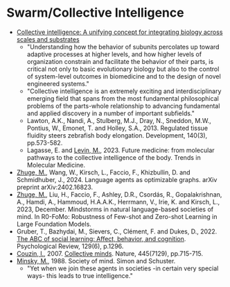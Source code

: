 # Swarm/Collective Intelligence

* [Collective intelligence: A unifying concept for integrating biology across scales and substrates](https://www.nature.com/articles/s42003-024-06037-4)
  * "Understanding how the behavior of subunits percolates up toward adaptive processes at higher levels, and how higher levels of organization constrain and facilitate the behavior of their parts, is critical not only to basic evolutionary biology but also to the control of system-level outcomes in biomedicine and to the design of novel engineered systems."
  * "Collective intelligence is an extremely exciting and interdisciplinary emerging field that spans from the most fundamental philosophical problems of the parts-whole relationship to advancing fundamental and applied discovery in a number of important subfields."
  * Lawton, A.K., Nandi, A., Stulberg, M.J., Dray, N., Sneddon, M.W., Pontius, W., Emonet, T. and Holley, S.A., 2013. Regulated tissue fluidity steers zebrafish body elongation. Development, 140(3), pp.573-582.
  * Lagasse, E. and [Levin, M.](https://www.drmichaellevin.org/), 2023. Future medicine: from molecular pathways to the collective intelligence of the body. Trends in Molecular Medicine.
* [Zhuge, M.](https://metauto.ai/), Wang, W., Kirsch, L., Faccio, F., Khizbullin, D. and Schmidhuber, J., 2024. Language agents as optimizable graphs. arXiv preprint arXiv:2402.16823.
* [Zhuge, M.](https://metauto.ai/), Liu, H., Faccio, F., Ashley, D.R., Csordás, R., Gopalakrishnan, A., Hamdi, A., Hammoud, H.A.A.K., Herrmann, V., Irie, K. and Kirsch, L., 2023, December. Mindstorms in natural language-based societies of mind. In R0-FoMo: Robustness of Few-shot and Zero-shot Learning in Large Foundation Models.
* Gruber, T., Bazhydai, M., Sievers, C., Clément, F. and Dukes, D., 2022. [The ABC of social learning: Affect, behavior, and cognition](https://psycnet.apa.org/record/2021-66338-001). Psychological Review, 129(6), p.1296.
* [Couzin, I.](https://www.ab.mpg.de/couzin), 2007. [Collective minds](https://www.nature.com/articles/445715a). Nature, 445(7129), pp.715-715.
* [Minsky, M.](https://web.media.mit.edu/~minsky/), 1988. Society of mind. Simon and Schuster.
  * "Yet when we join these agents in societies -in certain very special ways- this leads to true intelligence."
